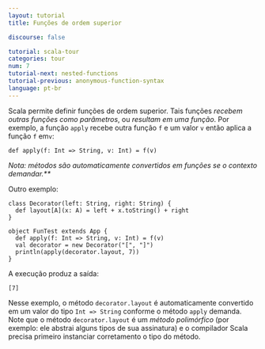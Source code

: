 ```yaml
---
layout: tutorial
title: Funções de ordem superior

discourse: false

tutorial: scala-tour
categories: tour
num: 7
tutorial-next: nested-functions
tutorial-previous: anonymous-function-syntax
language: pt-br
---
```


Scala permite definir funções de ordem superior. Tais funções _recebem outras funções como parâmetros_, ou _resultam em uma função_. Por exemplo, a função `apply` recebe outra função `f` e um valor `v` então aplica a função `f` em`v`:

```tut
def apply(f: Int => String, v: Int) = f(v)
```

_Nota: métodos são automaticamente convertidos em funções se o contexto demandar.**_

Outro exemplo:
 
```tut
class Decorator(left: String, right: String) {
  def layout[A](x: A) = left + x.toString() + right
}

object FunTest extends App {
  def apply(f: Int => String, v: Int) = f(v)
  val decorator = new Decorator("[", "]")
  println(apply(decorator.layout, 7))
}
```
 
A execução produz a saída:

```
[7]
```

Nesse exemplo, o método `decorator.layout` é automaticamente convertido em um valor do tipo `Int => String` conforme o método `apply` demanda. Note que o método `decorator.layout` é um _método polimórfico_ (por exemplo: ele abstrai alguns tipos de sua assinatura) e o compilador Scala precisa primeiro instanciar corretamento o tipo do método.
